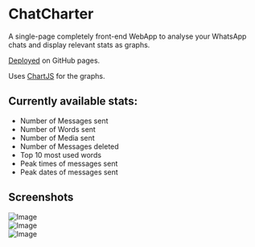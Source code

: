 # ChatCharter

A single-page completely front-end WebApp to analyse your WhatsApp chats and display relevant stats as graphs.  

[Deployed](https://manjunathnayak2k.github.io/WhatsApp-Chat-Analyser/) on GitHub pages.  

Uses [ChartJS](https://www.chartjs.org/) for the graphs.  

## Currently available stats:
- Number of Messages sent
- Number of Words sent
- Number of Media sent
- Number of Messages deleted
- Top 10 most used words
- Peak times of messages sent
- Peak dates of messages sent  

## Screenshots

![Image](https://drive.google.com/uc?export=view&id=15VEAYtZcH2YimnDUZbGpYsai612xvKPm)  
![Image](https://drive.google.com/uc?export=view&id=1ODuR65Tycpl98jJ9rIcdDz6cO-xgbg94)  
![Image](https://drive.google.com/uc?export=view&id=1CfZLOtbxbOVnUqWj75VwgrXARo2t_4vg)  

